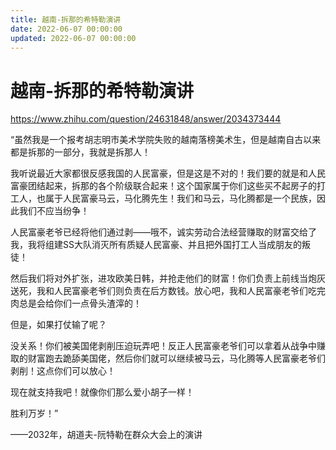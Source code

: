 ```yaml
---
title: 越南-拆那的希特勒演讲
date: 2022-06-07 00:00:00
updated: 2022-06-07 00:00:00
---
```


# 越南-拆那的希特勒演讲

https://www.zhihu.com/question/24631848/answer/2034373444

“虽然我是一个报考胡志明市美术学院失败的越南落榜美术生，但是越南自古以来都是拆那的一部分，我就是拆那人！

我听说最近大家都很反感我国的人民富豪，但是这是不对的！我们要的就是和人民富豪团结起来，拆那的各个阶级联合起来！这个国家属于你们这些买不起房子的打工人，也属于人民富豪马云，马化腾先生！我们和马云，马化腾都是一个民族，因此我们不应当纷争！

人民富豪老爷已经将他们通过剥——哦不，诚实劳动合法经营赚取的财富交给了我，我将组建SS大队消灭所有质疑人民富豪、并且把外国打工人当成朋友的叛徒！

然后我们将对外扩张，进攻欧美日韩，并抢走他们的财富！你们负责上前线当炮灰送死，我和人民富豪老爷们则负责在后方数钱。放心吧，我和人民富豪老爷们吃完肉总是会给你们一点骨头渣滓的！

但是，如果打仗输了呢？

没关系！你们被美国佬剥削压迫玩弄吧！反正人民富豪老爷们可以拿着从战争中赚取的财富跑去跪舔美国佬，然后你们就可以继续被马云，马化腾等人民富豪老爷们剥削！这点你们可以放心！

现在就支持我吧！就像你们那么爱小胡子一样！

胜利万岁！”

——2032年，胡道夫-阮特勒在群众大会上的演讲
